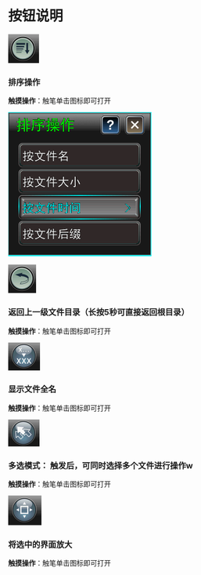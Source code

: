 # 按钮说明

![](../.gitbook/assets/a1.PNG)

### 排序操作

**触摸操作**：触笔单击图标即可打开

![          &#xFF08;&#x70B9;&#x51FB;&#x540E;&#x663E;&#x793A;&#x6392;&#x5E8F;&#x64CD;&#x4F5C;&#x754C;&#x9762;&#xFF09;](../.gitbook/assets/wen-jian-pai-xu-gong-neng.png)

![](../.gitbook/assets/a2%20%281%29.PNG)

### 返回上一级文件目录（长按5秒可直接返回根目录）

**触摸操作**：触笔单击图标即可打开

![](../.gitbook/assets/a3%20%281%29.PNG)

### 显示文件全名

**触摸操作**：触笔单击图标即可打开

![](../.gitbook/assets/a4.PNG)

### 多选模式： 触发后，可同时选择多个文件进行操作w

**触摸操作**：触笔单击图标即可打开

![](../.gitbook/assets/a5.PNG)

### 将选中的界面放大

**触摸操作**：触笔单击图标即可打开

